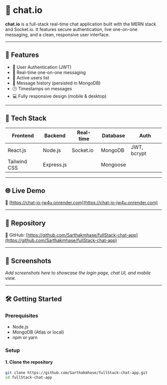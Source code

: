 # 💬 chat.io

**chat.io** is a full-stack real-time chat application built with the MERN stack and Socket.io. It features secure authentication, live one-on-one messaging, and a clean, responsive user interface.

---

## 🚀 Features

- 🔐 User Authentication (JWT)
- 💬 Real-time one-on-one messaging
- 🧑 Active users list
- 🧾 Message history (persisted in MongoDB)
- 🕒 Timestamps on messages
- 💻 Fully responsive design (mobile & desktop)

---

## 🔧 Tech Stack

| Frontend      | Backend       | Real-time | Database | Auth     |
|---------------|---------------|-----------|----------|----------|
| React.js      | Node.js       | Socket.io | MongoDB  | JWT, bcrypt |
| Tailwind CSS  | Express.js    |           | Mongoose |          |

---

## 🌐 Live Demo

🔗 [https://chat-io-jw4u.onrender.com](https://chat-io-jw4u.onrender.com)

---

## 📂 Repository

📁 GitHub: [https://github.com/Sarthakmhase/fullStack-chat-app](https://github.com/Sarthakmhase/fullStack-chat-app)

---

## 📸 Screenshots

_Add screenshots here to showcase the login page, chat UI, and mobile view._

---

## 🛠️ Getting Started

### Prerequisites

- Node.js
- MongoDB (Atlas or local)
- npm or yarn

### Setup

#### 1. Clone the repository

```bash
git clone https://github.com/Sarthakmhase/fullStack-chat-app.git
cd fullStack-chat-app
